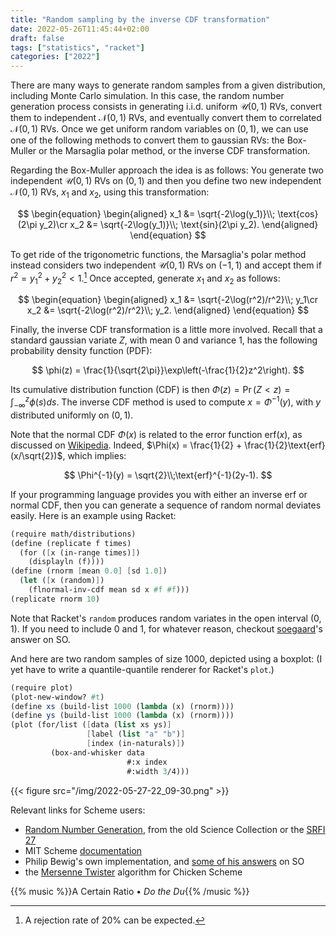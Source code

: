 ```yaml
---
title: "Random sampling by the inverse CDF transformation"
date: 2022-05-26T11:45:44+02:00
draft: false
tags: ["statistics", "racket"]
categories: ["2022"]
---
```


There are many ways to generate random samples from a given distribution, including Monte Carlo simulation. In this case, the random number generation process consists in generating i.i.d. uniform $\mathcal{U}(0,1)$ RVs, convert them to independent $\mathcal{N}(0,1)$ RVs, and eventually convert them to correlated $\mathcal{N}(0,1)$ RVs. Once we get uniform random variables on $(0,1)$, we can use one of the following methods to convert them to gaussian RVs: the Box-Muller or the Marsaglia polar method, or the inverse CDF transformation.

Regarding the Box-Muller approach the idea is as follows: You generate two independent $\mathcal{U}(0,1)$ RVs on $(0,1)$ and then you define two new independent $\mathcal{N}(0,1)$ RVs, $x_1$ and $x_2$, using this transformation:

$$
\begin{equation}
\begin{aligned}
x_1 &= \sqrt{-2\log(y_1)}\\; \text{cos}(2\pi y_2)\cr
x_2 &= \sqrt{-2\log(y_1)}\\; \text{sin}(2\pi y_2).
\end{aligned}
\end{equation}
$$

To get ride of the trigonometric functions, the Marsaglia's polar method instead considers two independent $\mathcal{U}(0,1)$ RVs on $(-1,1)$ and accept them if $r^2 = y_1^2 + y_2^2 < 1$.[^1] Once accepted, generate $x_1$ and $x_2$ as follows:

$$
\begin{equation}
\begin{aligned}
x_1 &= \sqrt{-2\log(r^2)/r^2}\\; y_1\cr
x_2 &= \sqrt{-2\log(r^2)/r^2}\\; y_2.
\end{aligned}
\end{equation}
$$

Finally, the inverse CDF transformation is a little more involved. Recall that a standard gaussian variate $Z$, with mean 0 and variance 1, has the following probability density function (PDF):

$$ \phi(z) = \frac{1}{\sqrt{2\pi}}\exp\left(-\frac{1}{2}z^2\right). $$

Its cumulative distribution function (CDF) is then $\Phi(z) = \Pr(Z<z) = \int_{-\infty}^z\phi(s)ds$. The inverse CDF method is used to compute $x = \Phi^{-1}(y)$, with $y$ distributed uniformly on $(0,1)$.

Note that the normal CDF $\Phi(x)$ is related to the error function $\text{erf}(x)$, as discussed on [Wikipedia]. Indeed, $\Phi(x) = \frac{1}{2} + \frac{1}{2}\text{erf}(x/\sqrt{2})$, which implies:

$$ \Phi^{-1}(y) = \sqrt{2}\\;\text{erf}^{-1}(2y-1). $$

If your programming language provides you with either an inverse erf or normal CDF, then you can generate a sequence of random normal deviates easily. Here is an example using Racket:

```scheme
(require math/distributions)
(define (replicate f times)
  (for ([x (in-range times)])
    (displayln (f))))
(define (rnorm [mean 0.0] [sd 1.0])
  (let ([x (random)])
    (flnormal-inv-cdf mean sd x #f #f)))
(replicate rnorm 10)
```

Note that Racket's `random` produces random variates in the open interval $(0,1)$. If you need to include 0 and 1, for whatever reason, checkout [soegaard]'s answer on SO.

And here are two random samples of size 1000, depicted using a boxplot: (I yet have to write a quantile-quantile renderer for Racket's `plot`.)

```scheme
(require plot)
(plot-new-window? #t)
(define xs (build-list 1000 (lambda (x) (rnorm))))
(define ys (build-list 1000 (lambda (x) (rnorm))))
(plot (for/list ([data (list xs ys)]
                 [label (list "a" "b")]
                 [index (in-naturals)])
         (box-and-whisker data
                          #:x index
                          #:width 3/4)))
```

{{< figure src="/img/2022-05-27-22_09-30.png" >}}

Relevant links for Scheme users:

- [Random Number Generation], from the old Science Collection or the [SRFI 27]
- MIT Scheme [documentation]
- Philip Bewig's own implementation, and [some of his answers] on SO
- the [Mersenne Twister] algorithm for Chicken Scheme

{{% music %}}A Certain Ratio • _Do the Du_{{% /music %}}

[wikipedia]: https://en.wikipedia.org/wiki/Normal_distribution
[soegaard]: https://stackoverflow.com/a/51987441/420055
[srfi 27]: https://srfi.schemers.org/srfi-27/
[random number generation]: https://planet.racket-lang.org/package-source/williams/science.plt/4/2/planet-docs/science/random-numbers.html
[documentation]: https://web.mit.edu/scheme_v9.2/doc/mit-scheme-ref/Random-Numbers.html
[implementation]: https://programmingpraxis.com/contents/themes/#Random%20Number%20Generators
[some of his answers]: https://stackoverflow.com/a/14675103/420055
[mersenne twister]: https://wiki.call-cc.org/eggref/5/random-mtzig

[^1]: A rejection rate of 20% can be expected.
